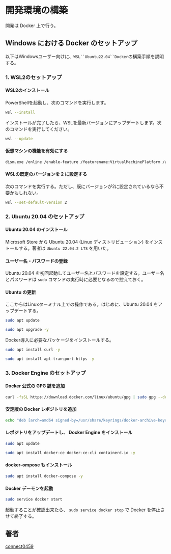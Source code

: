 # 開発環境の構築
開発は Docker 上で行う。

## Windows における Docker のセットアップ
以下はWindowsユーザー向けに、`WSL``Ubuntu22.04``Docker`の構築手順を説明する。

### 1. WSL2のセットアップ
#### WSL2のインストール
PowerShellを起動し、次のコマンドを実行します。
```bash
wsl --install
```

インストールが完了したら、WSLを最新バージョンにアップデートします。次のコマンドを実行してください。
```bash
wsl --update
```

#### 仮想マシンの機能を有効にする
```bash
dism.exe /online /enable-feature /featurename:VirtualMachinePlatform /all /norestart
```

#### WSLの既定のバージョンを 2 に設定する
次のコマンドを実行する。ただし、既にバージョンが2に設定されているなら不要かもしれない。
```bash
wsl --set-default-version 2
```

### 2. Ubuntu 20.04 のセットアップ
#### Ubuntu 20.04 のインストール
Microsoft Store から Ubuntu 20.04 (Linux ディストリビューション) をインストールする。著者は `Ubuntu 22.04.2 LTS` を用いた。
#### ユーザー名・パスワードの登録
Ubuntu 20.04 を初回起動してユーザー名とパスワードを設定する。ユーザー名とパスワードは `sudo` コマンドの実行時に必要となるので控えておく。
#### Ubuntu の更新
ここからはLinuxターミナル上での操作である。はじめに、Ubuntu 20.04 をアップデートする。
```bash
sudo apt update
```
```bash
sudo apt upgrade -y
```
Docker導入に必要なパッケージをインストールする。
```bash
sudo apt install curl -y
```
```bash
sudo apt install apt-transport-https -y
```

### 3. Docker Engine のセットアップ
#### Docker 公式の GPG 鍵を追加
```bash
curl -fsSL https://download.docker.com/linux/ubuntu/gpg | sudo gpg --dearmor -o /usr/share/keyrings/docker-archive-keyring.gpg
```
#### 安定版の Docker レポジトリを追加
```bash
echo "deb [arch=amd64 signed-by=/usr/share/keyrings/docker-archive-keyring.gpg] https://download.docker.com/linux/ubuntu $(lsb_release -cs) stable" | sudo tee /etc/apt/sources.list.d/docker.list > /dev/null
```
#### レポジトリをアップデートし、 Docker Engine をインストール
```bash
sudo apt update
```
```bash
sudo apt install docker-ce docker-ce-cli containerd.io -y
```
#### docker-ompose もインストール
```bash
sudo apt install docker-compose -y
```
#### Docker デーモンを起動
```bash
sudo service docker start
```
起動することが確認出来たら、 `sudo service docker stop` で Docker を停止させて終了する。

## 著者
[connect0459](https://github.com/connect0459)
